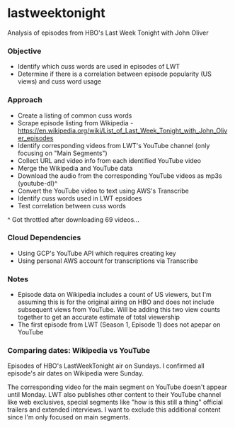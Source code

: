 # lastweektonight
Analysis of episodes from HBO's Last Week Tonight with John Oliver

### Objective
* Identify which cuss words are used in episodes of LWT
* Determine if there is a correlation between episode popularity (US views) and cuss word usage

### Approach
* Create a listing of common cuss words
* Scrape episode listing from Wikipedia - https://en.wikipedia.org/wiki/List_of_Last_Week_Tonight_with_John_Oliver_episodes
* Identify corresponding videos from LWT's YouTube channel (only focusing on "Main Segments")
* Collect URL and video info from each identified YouTube video
* Merge the Wikipedia and YouTube data
* Download the audio from the corresponding YouTube videos as mp3s (youtube-dl)^
* Convert the YouTube video to text using AWS's Transcribe
* Identify cuss words used in LWT epsidoes
* Test correlation between cuss words 

^ Got throttled after downloading 69 videos...

### Cloud Dependencies
* Using GCP's YouTube API which requires creating key
* Using personal AWS account for transcriptions via Transcribe

### Notes
* Episode data on Wikipedia includes a count of US viewers, but I'm assuming this is for the original airing on HBO and does not include subsequent views from YouTube. Will be adding this two view counts together to get an accurate estimate of total viewership
* The first episode from LWT (Season 1, Episode 1) does not apepar on YouTube

### Comparing dates: Wikipedia vs YouTube
Episodes of HBO's LastWeekTonight air on Sundays. I confirmed all episode's air dates on Wikipedia were Sunday.

The corresponding video for the main segment on YouTube doesn't appear until Monday. LWT also publishes other content to their YouTube channel like web exclusives, special segments like "how is this still a thing" official trailers and extended interviews. I want to exclude this additional content since I'm only focused on main segments.

### 
